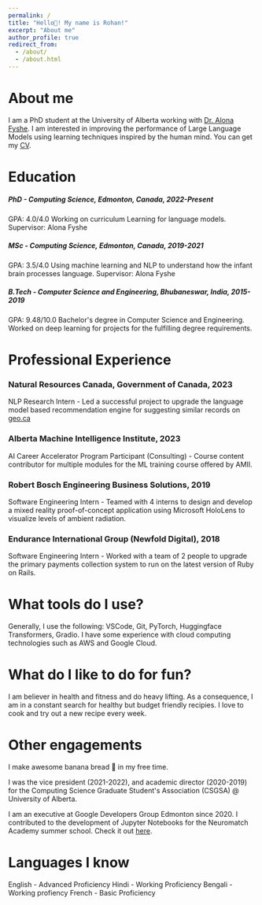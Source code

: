 ```yaml
---
permalink: /
title: "Hello👋! My name is Rohan!"
excerpt: "About me"
author_profile: true
redirect_from: 
  - /about/
  - /about.html
---
```





<!-- # Hello 👋, I'm Rohan! -->
# About me
I am a PhD student at the University of Alberta working with [Dr. Alona Fyshe](https://webdocs.cs.ualberta.ca/~alona/). I am interested in improving the performance of Large Language Models using learning techniques inspired by the human mind. You can get my [CV](/files/cv.pdf).


# Education
##### PhD - Computing Science, Edmonton, Canada, 2022-Present
GPA: 4.0/4.0
Working on curriculum Learning for language models.
Supervisor: Alona Fyshe

##### MSc - Computing Science, Edmonton, Canada, 2019-2021
GPA: 3.5/4.0
Using machine learning and NLP to understand how the infant brain processes language.
Supervisor: Alona Fyshe

##### B.Tech - Computer Science and Engineering, Bhubaneswar, India, 2015-2019
GPA: 9.48/10.0
Bachelor's degree in Computer Science and Engineering. Worked on deep learning for projects for the fulfilling degree requirements.



# Professional Experience
### Natural Resources Canada, Government of Canada, 2023
NLP Research Intern - Led a successful project to upgrade the language model based recommendation engine for suggesting similar records on [geo.ca](https://geo.ca/)

### Alberta Machine Intelligence Institute, 2023
AI Career Accelerator Program Participant (Consulting) - Course content contributor for multiple modules for the ML training course offered by AMII.

### Robert Bosch Engineering Business Solutions, 2019
Software Engineering Intern - Teamed with 4 interns to design and develop a mixed reality proof-of-concept application using Microsoft HoloLens to visualize levels of ambient radiation.

### Endurance International Group (Newfold Digital), 2018
Software Engineering Intern - Worked with a team of 2 people to upgrade the primary payments collection system to run on the latest version of Ruby on Rails.



# What tools do I use?
Generally, I use the following: VSCode, Git, PyTorch, Huggingface Transformers, Gradio.
I have some experience with cloud computing technologies such as AWS and Google Cloud.


# What do I like to do for fun?
I am believer in health and fitness and do heavy lifting. As a consequence, I am in a constant search for healthy but budget friendly recipies.
I love to cook and try out a new recipe every week.



# Other engagements
I make awesome banana bread 🥐 in my free time.

I was the vice president (2021-2022), and academic director (2020-2019) for the Computing Science Graduate Student's Association (CSGSA) @ University of Alberta.

I am an executive at Google Developers Group Edmonton since 2020.
I contributed to the development of Jupyter Notebooks for the Neuromatch Academy summer school. Check it out [here](https://deeplearning.neuromatch.io/tutorials/W2D2_ConvnetsAndDlThinking/student/W2D2_Tutorial1.html).



# Languages I know
English - Advanced Proficiency
Hindi - Working Proficiency
Bengali - Working profiency
French - Basic Proficiency


<!-- This is the front page of a website that is powered by the [academicpages template](https://github.com/academicpages/academicpages.github.io) and hosted on GitHub pages. [GitHub pages](https://pages.github.com) is a free service in which websites are built and hosted from code and data stored in a GitHub repository, automatically updating when a new commit is made to the respository. This template was forked from the [Minimal Mistakes Jekyll Theme](https://mmistakes.github.io/minimal-mistakes/) created by Michael Rose, and then extended to support the kinds of content that academics have: publications, talks, teaching, a portfolio, blog posts, and a dynamically-generated CV. You can fork [this repository](https://github.com/academicpages/academicpages.github.io) right now, modify the configuration and markdown files, add your own PDFs and other content, and have your own site for free, with no ads! An older version of this template powers my own personal website at [stuartgeiger.com](http://stuartgeiger.com), which uses [this Github repository](https://github.com/staeiou/staeiou.github.io). -->



<!-- A data-driven personal website
======
Like many other Jekyll-based GitHub Pages templates, academicpages makes you separate the website's content from its form. The content & metadata of your website are in structured markdown files, while various other files constitute the theme, specifying how to transform that content & metadata into HTML pages. You keep these various markdown (.md), YAML (.yml), HTML, and CSS files in a public GitHub repository. Each time you commit and push an update to the repository, the [GitHub pages](https://pages.github.com/) service creates static HTML pages based on these files, which are hosted on GitHub's servers free of charge.

Many of the features of dynamic content management systems (like Wordpress) can be achieved in this fashion, using a fraction of the computational resources and with far less vulnerability to hacking and DDoSing. You can also modify the theme to your heart's content without touching the content of your site. If you get to a point where you've broken something in Jekyll/HTML/CSS beyond repair, your markdown files describing your talks, publications, etc. are safe. You can rollback the changes or even delete the repository and start over -- just be sure to save the markdown files! Finally, you can also write scripts that process the structured data on the site, such as [this one](https://github.com/academicpages/academicpages.github.io/blob/master/talkmap.ipynb) that analyzes metadata in pages about talks to display [a map of every location you've given a talk](https://academicpages.github.io/talkmap.html).

Getting started
======
1. Register a GitHub account if you don't have one and confirm your e-mail (required!)
1. Fork [this repository](https://github.com/academicpages/academicpages.github.io) by clicking the "fork" button in the top right. 
1. Go to the repository's settings (rightmost item in the tabs that start with "Code", should be below "Unwatch"). Rename the repository "[your GitHub username].github.io", which will also be your website's URL.
1. Set site-wide configuration and create content & metadata (see below -- also see [this set of diffs](http://archive.is/3TPas) showing what files were changed to set up [an example site](https://getorg-testacct.github.io) for a user with the username "getorg-testacct")
1. Upload any files (like PDFs, .zip files, etc.) to the files/ directory. They will appear at https://[your GitHub username].github.io/files/example.pdf.  
1. Check status by going to the repository settings, in the "GitHub pages" section

Site-wide configuration
------
The main configuration file for the site is in the base directory in [_config.yml](https://github.com/academicpages/academicpages.github.io/blob/master/_config.yml), which defines the content in the sidebars and other site-wide features. You will need to replace the default variables with ones about yourself and your site's github repository. The configuration file for the top menu is in [_data/navigation.yml](https://github.com/academicpages/academicpages.github.io/blob/master/_data/navigation.yml). For example, if you don't have a portfolio or blog posts, you can remove those items from that navigation.yml file to remove them from the header. 

Create content & metadata
------
For site content, there is one markdown file for each type of content, which are stored in directories like _publications, _talks, _posts, _teaching, or _pages. For example, each talk is a markdown file in the [_talks directory](https://github.com/academicpages/academicpages.github.io/tree/master/_talks). At the top of each markdown file is structured data in YAML about the talk, which the theme will parse to do lots of cool stuff. The same structured data about a talk is used to generate the list of talks on the [Talks page](https://academicpages.github.io/talks), each [individual page](https://academicpages.github.io/talks/2012-03-01-talk-1) for specific talks, the talks section for the [CV page](https://academicpages.github.io/cv), and the [map of places you've given a talk](https://academicpages.github.io/talkmap.html) (if you run this [python file](https://github.com/academicpages/academicpages.github.io/blob/master/talkmap.py) or [Jupyter notebook](https://github.com/academicpages/academicpages.github.io/blob/master/talkmap.ipynb), which creates the HTML for the map based on the contents of the _talks directory).

**Markdown generator**

I have also created [a set of Jupyter notebooks](https://github.com/academicpages/academicpages.github.io/tree/master/markdown_generator
) that converts a CSV containing structured data about talks or presentations into individual markdown files that will be properly formatted for the academicpages template. The sample CSVs in that directory are the ones I used to create my own personal website at stuartgeiger.com. My usual workflow is that I keep a spreadsheet of my publications and talks, then run the code in these notebooks to generate the markdown files, then commit and push them to the GitHub repository.

How to edit your site's GitHub repository
------
Many people use a git client to create files on their local computer and then push them to GitHub's servers. If you are not familiar with git, you can directly edit these configuration and markdown files directly in the github.com interface. Navigate to a file (like [this one](https://github.com/academicpages/academicpages.github.io/blob/master/_talks/2012-03-01-talk-1.md) and click the pencil icon in the top right of the content preview (to the right of the "Raw | Blame | History" buttons). You can delete a file by clicking the trashcan icon to the right of the pencil icon. You can also create new files or upload files by navigating to a directory and clicking the "Create new file" or "Upload files" buttons. 

Example: editing a markdown file for a talk
![Editing a markdown file for a talk](/images/editing-talk.png)

For more info
------
More info about configuring academicpages can be found in [the guide](https://academicpages.github.io/markdown/). The [guides for the Minimal Mistakes theme](https://mmistakes.github.io/minimal-mistakes/docs/configuration/) (which this theme was forked from) might also be helpful. -->
